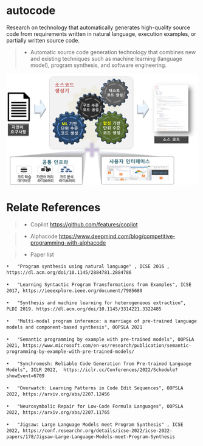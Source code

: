 # autocode

Research on technology that automatically generates high-quality source code from requirements written in natural language, execution examples, or partially written source code.

>-  Automatic source code generation technology that combines new and existing techniques such as machine learning (language model), program synthesis, and software engineering.

![image](./overview_autocode.png)

# Relate References

>- Copilot https://github.com/features/copilot
  
>- Alphacode https://www.deepmind.com/blog/competitive-programming-with-alphacode

>- Paper list
>
    •	"Program synthesis using natural language" , ICSE 2016 , https://dl.acm.org/doi/10.1145/2884781.2884786

    •	"Learning Syntactic Program Transformations from Examples", ICSE 2017, https://ieeexplore.ieee.org/document/7985680

    •	"Synthesis and machine learning for heterogeneous extraction", PLDI 2019. https://dl.acm.org/doi/10.1145/3314221.3322485

    •	"Multi-modal program inference: a marriage of pre-trained language models and component-based synthesis", OOPSLA 2021
    
    •	"Semantic programming by example with pre-trained models", OOPSLA 2021, https://www.microsoft.com/en-us/research/publication/semantic-programming-by-example-with-pre-trained-models/
    
    •	"Synchromesh: Reliable Code Generation from Pre-trained Language Models", ICLR 2022,  https://iclr.cc/Conferences/2022/Schedule?showEvent=6709
    
    •	"Overwatch: Learning Patterns in Code Edit Sequences", OOPSLA 2022, https://arxiv.org/abs/2207.12456
    
    •	"Neurosymbolic Repair for Low-Code Formula Languages", OOPSLA 2022, https://arxiv.org/abs/2207.11765
    
    •	"Jigsaw: Large Language Models meet Program Synthesis" , ICSE 2022, https://conf.researchr.org/details/icse-2022/icse-2022-papers/178/Jigsaw-Large-Language-Models-meet-Program-Synthesis

